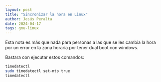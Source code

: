 ```yaml
---
layout: post
title: "Sincronizar la hora en Linux"
author: Jesús Peralta
date: 2024-04-17
tags: gnu-linux
---
```


Esta nota es más que nada para personas a las que se les cambia la hora por un error en la zona horaria por tener dual boot con windows.

Bastara con ejecutar estos comandos:

```bash
timedatectl
sudo timedatectl set-ntp true
timedatectl
```